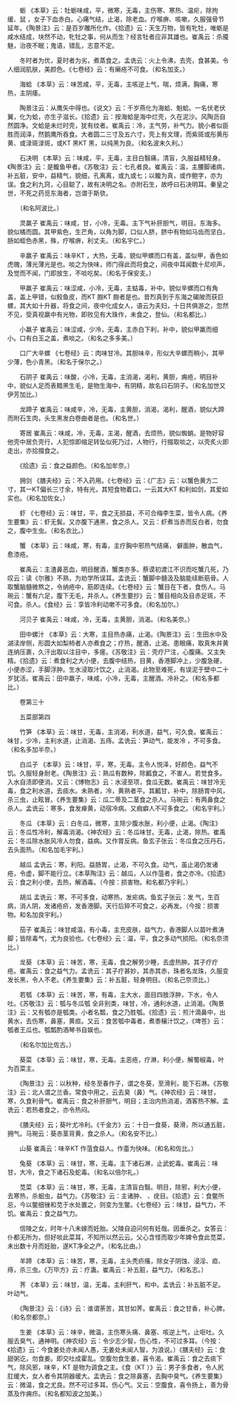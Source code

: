 <!-- { "loadSidebar": true } -->
　　蛎 《本草》云：牡蛎味咸，平，微寒，无毒，主伤寒、寒热、温疟，除拘缓、鼠 ，女子下血赤白。心痛气结，止渴，除老血。疗喉痹、咳嗽，久服强骨节延年。《陶景注》云：是百岁雕所化作。《拾遗》云：天生万物，皆有牝牡，唯蛎是咸水结成，块然不动，牝牡之事，何从而生？经言牡者应非其雄也。崔禹云：杀魇魅，治夜不眠；鬼语，错乱，志意不定。

　　冬时者为优，夏时者为劣，煮蒸食之。孟诜云：火上令沸，去壳，食甚美。令人细润肌肤，美颜色。《七卷经》云：有癞疮不可食。（和名加支。）

　　海蛤 《本草》云：味苦咸，平，无毒，主咳逆上气，喘，烦满，胸痛，寒热，主阴痿。

　　陶景注云：从鹰矢中得也。《说文》云：千岁燕化为海蛤、魁蛤。一名伏老伏翼，化为蛤，亦生子滋长。《拾遗》云：按海蛤是海中烂壳，久在泥沙。风陶沥自然圆净。文蛤是未烂时壳，犹有纹者。崔禹云：冷，主气劳，补气力。貌小者似臣胜而润泽，然鹅鹰所吞食。大者圆二三寸及五六寸，壳上有文理，而紫斑或彤黄彤黄、或渌斑渌斑，或KT 黑KT 黑，以纯黑为良。（和名波末久利。）

　　石决明 《本草》云：味咸，平，无毒，主目白翳痛，清盲，久服益精轻身。《陶景注》云：是鳆鱼甲者。《苏敬注》云：七孔者良。崔禹云：温，主腰脚诸病，补五脏，安中，益精气，貌细，孔离离，或九或七；以鳆为真，或作鲍字，亦为误。食之利九窍，心目聪了，故有决明之名。亦附石生，故呼曰石决明耳。秦皇之世，不死之药觅东海者，岂谓于斯欤。

　　（和名阿波比。）

　　灵羸子 崔禹云：味咸，甘，小冷，无毒。主下气补肝胆气，明目。东海多。貌似橘而圆。其甲紫色，生芒角，以角为脚，口似人脐，脐中有物如马齿而坚白，肠如蛭色赤黑，殊，疗喉痹，利丈夫。（和名宇仁。）

　　辛羸子 崔禹云：味辛KT ，大热，无毒，貌似甲螺而口有盖，盖似甲，香色如虎魄，薄光薄光是也。啖之为快味，师门得此而将食之，间夜中耳闻数十尼呗声，及觉而不闻，门即放生，不啖吃矣。（和名于保安支。）

　　甲羸子 崔禹云：味涩咸，小冷，无毒，主蛄毒，补中。貌似辛螺而口有角盖，盖上甲错，似鲛鱼皮，而KT 臌KT 臌者是也。昔烈真到于东海之碣陂而获巨螺，其大如十升器，将食之间，夜中化成女人，语云为夫妇，十日共俱游之，忽然不见，受真视羸中有光物，即败见有大珠作，未食之，登仙。（和名都比。）

　　小羸子 崔禹云：味涩咸，少冷，无毒，主赤白下利，补中，貌似甲羸而细小。口有白玉之盖，煮啖之。（和名之多多美。）

　　口广大辛螺 《七卷经》云：肉味甘冷。其胆味辛，形似大辛螺而稍小，其甲少薄，色小青黑。（和名于保尔之。）

　　石阴子 崔禹云：味酸，小冷，无毒，主消渴，渴利，黄胆，痈疮，明目补中，貌似人足而表黯黑生毛，是物生海中，有阴精，故名曰石阴子。（和名加世又伊芳加比。）

　　龙蹄子 崔禹云：味咸辛，冷，无毒，主黄胆，消渴，渴利，醒酒，貌似大蹄而附石生肉，头生黑发白卷曲者是也。（和名世。）

　　寄居 崔禹云：味咸，冷，无毒，主渴，醒酒，去烦热，貌似蜘蛸。是物好容他壳中居负壳行，人犯惊即缩足转坠似死乃过，人物行，行掇取啖之，以壳炙火即走出，亦拾掇食之。

　　《拾遗》云：食之益颜色。（和名加牟奈。）

　　拥剑 《膳夫经》云：不入药用。《七卷经》云：《广志》云：以蟹色黄方二寸，其一KT偏长三寸余，特有光，其短食物着口，一云其大KT 和利如剑，其爱如实也。（和名加佐女。）

　　虾 《七卷经》云：味甘，平，食之无损益，不可合梅李生菜，皆令人病。《养生要集》云：虾无鬓。又亦腹下通黑，食之杀人。又云：虾煮当赤而反白者，勿食之，腹中生虫。（和名衣比。）

　　蟹 《本草》云：味咸，寒，有毒，主疗胸中邪热气结痛， 僻面肿，散血气，愈漆疮。

　　崔禹云：主渣鼻恶血，明目醒酒，蟹类亦多。蔡谟初渡江不识而吃蟹几死，乃叹云：读《尔雅》不熟，为劝学所误耳。孟诜云：蟹脚中髓汲及脑能续断筋骨。人取蟹脑髓微熬之，令纳疮中，筋即连续。《七卷经》云：蟹目在下者，食伤人。马琬云：蟹有六足，腹下无毛，并杀人。《养生要抄》云：蟹目相向及目赤足斑，不可食。杀人。《食经》云：孪皆冷利动嗽不可多食。（和名加尔。）

　　河贝子 崔禹云：味咸，冷，无毒，主黄胆，消渴。（和名美奈。）

　　田中螺汁 《本草》云：大寒，主目热赤痛，止渴。《陶景注》云：生田水中及湖渎岸侧，形圆大如梨柿者人亦煮食之；疗热，醒酒，止渴。患眼痛，取真朱并黄连纳压裹，久汗出取以注目中，多瘥。《苏敬注》云：壳疗尸注，心腹痛。又主失精。《拾遗》云：煮食利之大小便，去腹中结热，目黄，香港脚冲上，少腹急硬，小便赤涩，手脚浮肿。生水浸取汁饮之，止消渴。此物至难死，有误泥于壁中二十岁犹活。崔禹云：田中羸子，味咸，小冷，无毒，主醒酒。冷补之。（和名多都比。）

　　卷第三十

　　五菜部第四

　　竹笋 《本草》云：味甘，无毒，主消渴，利水道，益气，可久食。崔禹云：味甘，少冷，主利水道，止消渴、五痔。孟诜云：笋动气，能发冷 ，不可多食。（和名多加半奈。）

　　白瓜子 《本草》云：味甘，平，寒，无毒。主令人悦泽，好颜色，益气不饥。久服轻身耐老。《陶景注》云：熟瓜有数种，除瓤食之，不害人。若觉食多。入水自渍即便消。又云：《博物志》云：水浸至项，食瓜无数。崔禹云：味甘冷无毒，食之利水道，去痰水。未熟者，冷，黄熟者平。其瓤甘，补中，除肠胃中风，杀三虫，止眩冒。《养生要集》云：瓜二蒂及二茎食之杀人。马琬云：有两鼻食之杀人。孟诜云：寒多，食发瘅黄，动宿冷病。又瘕癖人不可多食之。（和名宇利。）

　　冬瓜 《本草》云：白冬瓜，微寒，主除少腹水胀，利小便，止渴。《陶注》云：冬瓜性冷利，解毒消渴。《神农经》云：冬瓜味甘。无毒，止渴，除热。崔禹云：冬瓜除水胀风冷人勿食，益病。又作胃反病。鱼玄子张云：冬瓜食之压丹石，去头面热。（和名加毛宇利。）

　　越瓜 孟诜云：寒，利阳。益肠胃，止渴，不可久食。动气，虽止渴仍发诸疮，令虚，脚不能行立。《本草陶注》云：越瓜，人以作菹者，食之亦冷。《拾遗》云：食之利小使，去热，解酒毒。（今按：损害物。和名都乃宇利。）

　　胡瓜 孟诜云：寒，不可多食，动寒热，发疟病。鱼玄子张云：发 气，生百病，消人阴，发诸疮疥，发香港脚。天行后猝不可食之，必再发。（今按：损害物。和名加良宇利。）

　　茄子 崔禹云：味甘咸温，有小毒，主充皮肤，益气力，香港脚人以苗叶煮涛脚；皆除毒气，尤为良验也。《七卷经》云：温，平，食之多动气损阳。（和名奈须比。）

　　龙葵 《本草》云：味苦，寒，无毒，食之解劳少睡，去虚热肿。其子疗疔疮。崔禹云：食之益气力。孟诜云：其子疗甚妙，其赤其赤，珠者名龙珠，久服变发长黑，令人不老。《养生要集》云：补五脏，轻身明目。（和名己奈须比。）

　　若瓠 《本草》云：味苦，寒，有毒，主大水，面目四肢浮肿，下水，令人吐。《苏敬注》云：瓠与冬瓜瓠 全非别类，味甘，冷，通利水道，止消渴。《陶景注》云：又有瓠亦是瓠类。小者名瓢，食之乃胜瓠。《拾遗》云：煎汁滴鼻中，出黄水，去伤寒，鼻塞，黄疸。又云：食苦瓠中毒者，煮黍穣汁饮之，《埤苍》云：瓠者王瓜也。瓠瓢酌酒琴书自娱也。

　　（和名尔加比佐古。）

　　葵菜 《本草》云：味甘，寒，无毒。主恶疮，疗淋，利小便，解蜀椒毒，叶为百菜主。

　　《陶景注》云：以秋种，经冬至春作子，谓之冬葵，至滑利，能下石淋。《苏敬注》云：北人谓之兰香。常食中用之，云去臭（鼻）气。《神农经》云：味甘，寒，久食利骨气。崔禹云：食之补肝胆气，明目；主治内热消渴，酒客热不解。孟诜云：若热者食之，亦令热闷。

　　《膳夫经》云；葵叶尤冷利。《千金方》云：十日一食葵，葵滑，所以通五脏，拥气。马琬云：葵赤茎背黄，食之杀人。（和名安不比。）

　　山葵 崔禹云：味辛KT 作菹食益人。作齑为快味。（和名和佐比。）

　　兔葵 《本草》云：味甘，寒，无毒。主下诸石淋，止武蛇毒。崔禹云：味甘，大冷，食之下诸石及蛇毒。（和名以倍尔礼。）

　　苋菜 《本草》云：味甘，寒，无毒，主清盲白翳。明目，除邪，利大小便，去寒热，杀蛔虫，益气力。《苏敬注》云：主诸肿、 、疣目。《拾遗》云：食鳖所忌，今以鳖细锉和苋于水处置之，则变为生鳖。《七卷经》云：味甘，益气力，不饥。崔禹云：食之益气力。

　　信陵之女，时年十八未嫁而妊胎。父陵自迫问何有妊哉。因垂杀之。女答云：仆都无所为，但好啖此菜耳，不知所以然云云。父心含怪而取少年婢令食此苋菜，未出数十月而妊胎，遂KT净全之产。（和名比由。）

　　羊蹄 《本草》云：味苦，寒，无毒，主头秃疥瘙，除女子阴蚀、浸淫、疸、痔，杀三虫。《万毕方》云：疗蛊。崔禹云：补五脏，益气力。（和名志。）

　　荠 《本草》云：味甘，温，无毒，主利肝气，和中。孟诜云：补五脏不足。叶动气。

　　《陶景注》云：《诗》云：谁谓荼苦，其甘如荠。崔禹云：食之甘香，补心脾。（和名奈都奈。）

　　生姜 《本草》云：味辛，微温，主伤寒头痛、鼻塞、咳逆上气，止呕吐。久服去臭气，通神明。《神农经》云：令少志少智，伤心性，不可过多耳。（今按：《拾遗》云：今食姜处亦未闻人愚，无姜处未闻人智，为浪说。）《膳夫经》云：食甜粥讫，勿食姜。即交吐成霍乱。空腹勿食生姜，喜令渴。崔禹云：食之去痰下气，除风邪，味辛，KT 是物为调食之主。《食（KT ）》云：男子多食者，令人尻肛缓大，女人者令其阴器缓大。孟诜云：食之除鼻塞，去胸中臭气。《养生要集》云：微温，食之尤良。然不可过多耳。伤心气。又云：空腹食，喜令扬上，善为骨蒸及作痈疖。（和名都知波之加美。）

